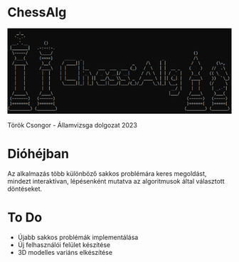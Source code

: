 # ChessAlg

![alt text](https://github.com/pad322/ChessAlg/blob/main/logo.png?raw=true)

Török Csongor - Államvizsga dolgozat 2023

# Dióhéjban
  Az alkalmazás több különböző sakkos problémára keres megoldást, mindezt interaktívan, lépésenként mutatva az algoritmusok által választott döntéseket.

# To Do
  - Újabb sakkos problémák implementálása
  - Új felhasználói felület készítése
  - 3D modelles variáns elkészítése
